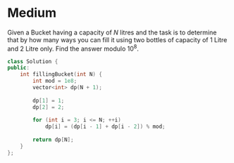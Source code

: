 # Medium

Given a Bucket having a capacity of $N$ litres and the task is to determine that by how many ways you can fill it using two bottles of capacity of $1$ Litre and $2$ Litre only. Find the answer modulo $10^8$.

```cpp
class Solution {
public:
    int fillingBucket(int N) {
        int mod = 1e8;
        vector<int> dp(N + 1);
    
        dp[1] = 1;
        dp[2] = 2;
        
        for (int i = 3; i <= N; ++i)
            dp[i] = (dp[i - 1] + dp[i - 2]) % mod;
        
        return dp[N];
    }
};
```
